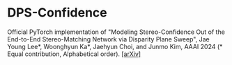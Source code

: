 # DPS-Confidence

Official PyTorch implementation of "Modeling Stereo-Confidence Out of the End-to-End Stereo-Matching Network via Disparity Plane Sweep", Jae Young Lee*, Woonghyun Ka*, Jaehyun Choi, and Junmo Kim, AAAI 2024 (* Equal contribution, Alphabetical order). [[arXiv]](https://arxiv.org/abs/2401.12001)
